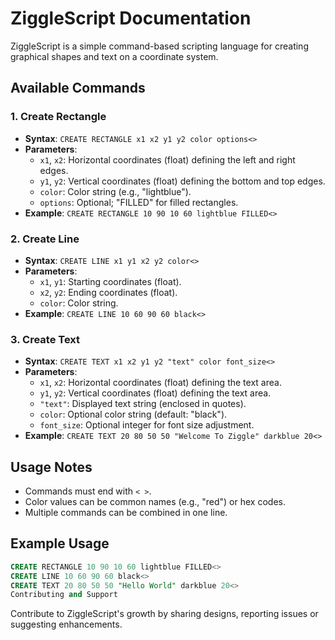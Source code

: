 # ZiggleScript Documentation

ZiggleScript is a simple command-based scripting language for creating graphical shapes and text on a coordinate system.

## Available Commands

### 1. Create Rectangle

*   **Syntax**: `CREATE RECTANGLE x1 x2 y1 y2 color options<>`
*   **Parameters**:
    *   `x1`, `x2`: Horizontal coordinates (float) defining the left and right edges.
    *   `y1`, `y2`: Vertical coordinates (float) defining the bottom and top edges.
    *   `color`: Color string (e.g., "lightblue").
    *   `options`: Optional; "FILLED" for filled rectangles.
*   **Example**: `CREATE RECTANGLE 10 90 10 60 lightblue FILLED<>`

### 2. Create Line

*   **Syntax**: `CREATE LINE x1 y1 x2 y2 color<>`
*   **Parameters**:
    *   `x1`, `y1`: Starting coordinates (float).
    *   `x2`, `y2`: Ending coordinates (float).
    *   `color`: Color string.
*   **Example**: `CREATE LINE 10 60 90 60 black<>`

### 3. Create Text

*   **Syntax**: `CREATE TEXT x1 x2 y1 y2 "text" color font_size<>`
*   **Parameters**:
    *   `x1`, `x2`: Horizontal coordinates (float) defining the text area.
    *   `y1`, `y2`: Vertical coordinates (float) defining the text area.
    *   `"text"`: Displayed text string (enclosed in quotes).
    *   `color`: Optional color string (default: "black").
    *   `font_size`: Optional integer for font size adjustment.
*   **Example**: `CREATE TEXT 20 80 50 50 "Welcome To Ziggle" darkblue 20<>`

## Usage Notes

*   Commands must end with `< >`.
*   Color values can be common names (e.g., "red") or hex codes.
*   Multiple commands can be combined in one line.

## Example Usage

```sql
CREATE RECTANGLE 10 90 10 60 lightblue FILLED<> 
CREATE LINE 10 60 90 60 black<> 
CREATE TEXT 20 80 50 50 "Hello World" darkblue 20<>
Contributing and Support
```
Contribute to ZiggleScript's growth by sharing designs, reporting issues or suggesting enhancements.
